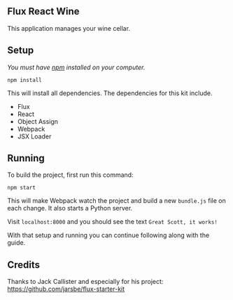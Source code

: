 ## Flux React Wine

This application manages your wine cellar.

## Setup

*You must have [npm](https://www.npmjs.org/) installed on your computer.*

`npm install`

This will install all dependencies. The dependencies for this kit include.

- Flux
- React
- Object Assign
- Webpack
- JSX Loader

## Running

To build the project, first run this command:

`npm start`

This will make Webpack watch the project and build a new `bundle.js` file on each change. It also starts a Python server.

Visit `localhost:8000` and you should see the text `Great Scott, it works!`

With that setup and running you can continue following along with the guide.

## Credits

Thanks to Jack Callister and especially for his project: https://github.com/jarsbe/flux-starter-kit

